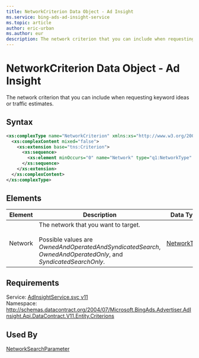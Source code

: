 ```yaml
---
title: NetworkCriterion Data Object - Ad Insight
ms.service: bing-ads-ad-insight-service
ms.topic: article
author: eric-urban
ms.author: eur
description: The network criterion that you can include when requesting keyword ideas or traffic estimates.
---
```

# NetworkCriterion Data Object - Ad Insight
The network criterion that you can include when requesting keyword ideas or traffic estimates.

## Syntax
```xml
<xs:complexType name="NetworkCriterion" xmlns:xs="http://www.w3.org/2001/XMLSchema">
  <xs:complexContent mixed="false">
    <xs:extension base="tns:Criterion">
      <xs:sequence>
        <xs:element minOccurs="0" name="Network" type="q1:NetworkType" xmlns:q1="http://schemas.datacontract.org/2004/07/Microsoft.BingAds.Advertiser.AdInsight.Api.DataContract.V11.Entity.Common" />
      </xs:sequence>
    </xs:extension>
  </xs:complexContent>
</xs:complexType>
```

## <a name="elements"></a>Elements

|Element|Description|Data Type|
|-----------|---------------|-------------|
|<a name="network"></a>Network|The network that you want to target.<br/><br/>Possible values are *OwnedAndOperatedAndSyndicatedSearch*, *OwnedAndOperatedOnly*, and *SyndicatedSearchOnly*.|[NetworkType](networktype.md)|

## Requirements
Service: [AdInsightService.svc v11](https://adinsight.api.bingads.microsoft.com/Api/Advertiser/AdInsight/v11/AdInsightService.svc)  
Namespace: http://schemas.datacontract.org/2004/07/Microsoft.BingAds.Advertiser.AdInsight.Api.DataContract.V11.Entity.Criterions  

## Used By
[NetworkSearchParameter](networksearchparameter.md)  
